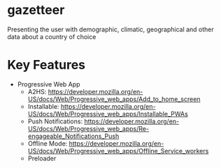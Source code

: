 # gazetteer
Presenting the user with demographic, climatic, geographical and other data about a country of choice

# Key Features
- Progressive Web App
  - A2HS: https://developer.mozilla.org/en-US/docs/Web/Progressive_web_apps/Add_to_home_screen
  - Installable: https://developer.mozilla.org/en-US/docs/Web/Progressive_web_apps/Installable_PWAs
  - Push Notifications: https://developer.mozilla.org/en-US/docs/Web/Progressive_web_apps/Re-engageable_Notifications_Push
  - Offline Mode: https://developer.mozilla.org/en-US/docs/Web/Progressive_web_apps/Offline_Service_workers
  - Preloader
